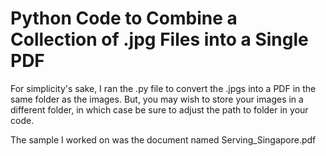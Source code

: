 # Python Code to Combine a Collection of .jpg Files into a Single PDF

For simplicity's sake, I ran the .py file to convert the .jpgs into a PDF in the same folder as the images. But, you may wish to store your images in a different folder, in which case be sure to adjust the path to folder in your code. 

The sample I worked on was the document named Serving_Singapore.pdf
